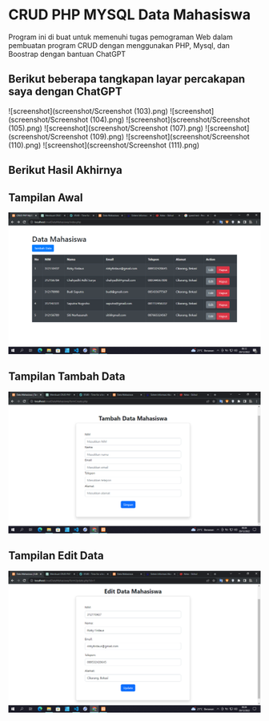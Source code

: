 # CRUD PHP MYSQL Data Mahasiswa

Program ini di buat untuk memenuhi tugas pemograman Web dalam pembuatan program CRUD dengan menggunakan PHP, Mysql, dan Boostrap dengan bantuan ChatGPT
## Berikut beberapa tangkapan layar percakapan saya dengan ChatGPT
![screenshot](screenshot/Screenshot (103).png)
![screenshot](screenshot/Screenshot (104).png)
![screenshot](screenshot/Screenshot (105).png)
![screenshot](screenshot/Screenshot (107).png)
![screenshot](screenshot/Screenshot (109).png)
![screenshot](screenshot/Screenshot (110).png)
![screenshot](screenshot/Screenshot (111).png)


## Berikut Hasil Akhirnya
## Tampilan Awal
![screenshot](screenshot/index.png)
## Tampilan Tambah Data
![screenshot](screenshot/tambah.png)
## Tampilan Edit Data
![screenshot](screenshot/update.png)
